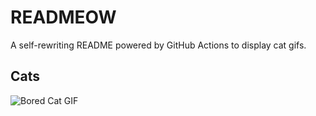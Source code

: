 # READMEOW

A self-rewriting README powered by GitHub Actions to display cat gifs.

## Cats

![Bored Cat GIF](https://media2.giphy.com/media/v1.Y2lkPTlhY2QwMmRhcjdlODB1aXI0bTM1bGVlcmI3MHNiNHlwenJtYzF4Ynh5bDhxOXB6ayZlcD12MV9naWZzX3NlYXJjaCZjdD1n/mlvseq9yvZhba/200.gif)
